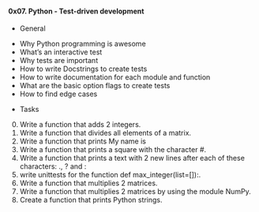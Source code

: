 #### 0x07. Python - Test-driven development
* General

- Why Python programming is awesome
- What’s an interactive test
- Why tests are important
- How to write Docstrings to create tests
- How to write documentation for each module and function
- What are the basic option flags to create tests
- How to find edge cases

* Tasks
0. Write a function that adds 2 integers.
1. Write a function that divides all elements of a matrix.
2. Write a function that prints My name is <first name> <last name>
3. Write a function that prints a square with the character #.
4. Write a function that prints a text with 2 new lines after each of these characters: ., ? and :
5. write unittests for the function def max_integer(list=[]):.
6. Write a function that multiplies 2 matrices.
7. Write a function that multiplies 2 matrices by using the module NumPy.
8. Create a function that prints Python strings.

